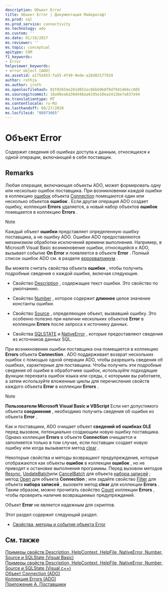 ```yaml
---
description: Объект Error
title: Объект Error | Документация Майкрософт
ms.prod: sql
ms.prod_service: connectivity
ms.technology: ado
ms.custom: ''
ms.date: 01/19/2017
ms.reviewer: ''
ms.topic: conceptual
apitype: COM
f1_keywords:
- Error
helpviewer_keywords:
- error object [ADO]
ms.assetid: a175d453-fa55-4f49-9ede-a26d83177919
author: rothja
ms.author: jroth
ms.openlocfilehash: 03f02654e281d052ec8bbb9b8f9df041484cc005
ms.sourcegitcommit: 18a98ea6a30d448aa6195e10ea2413be7e837e94
ms.translationtype: MT
ms.contentlocale: ru-RU
ms.lasthandoff: 08/27/2020
ms.locfileid: "88973665"
---
```

# <a name="error-object"></a>Объект Error
Содержит сведения об ошибках доступа к данным, относящихся к одной операции, включающей в себя поставщик.  
  
## <a name="remarks"></a>Remarks  
 Любая операция, включающая объекты ADO, может формировать одну или несколько ошибок поставщика. При возникновении каждой ошибки в коллекцию [ошибок](../../../ado/reference/ado-api/errors-collection-ado.md) объекта [Connection](../../../ado/reference/ado-api/connection-object-ado.md) помещаются один или несколько объектов **ошибок** . Если другая операция ADO создает ошибку, коллекция **Errors** удаляется, а новый набор объектов **ошибок** помещается в коллекцию **Errors** .  
  
> [!NOTE]
>  Каждый объект **ошибки** представляет определенную ошибку поставщика, а не ошибку ADO. Ошибки ADO предоставляются механизмом обработки исключений времени выполнения. Например, в Microsoft Visual Basic возникновение ошибки, относящейся к ADO, вызывает событие **On Error** и появляется в объекте **Error** . Полный список ошибок ADO см. в разделе [еррорвалуинум](../../../ado/reference/ado-api/errorvalueenum.md) .  
  
 Вы можете считать свойства объекта **ошибки** , чтобы получить подробные сведения о каждой ошибке, включая следующие.  
  
-   Свойство [Description](../../../ado/reference/ado-api/description-property.md) , содержащее текст ошибки. Это свойство по умолчанию.  
  
-   Свойство [Number](../../../ado/reference/ado-api/number-property-ado.md) , которое содержит **длинное** целое значение константы ошибки.  
  
-   Свойство [Source](../../../ado/reference/ado-api/source-property-ado-error.md) , определяющее объект, вызвавший ошибку. Это особенно полезно при наличии нескольких объектов **Error** в коллекции **Errors** после запроса к источнику данных.  
  
-   Свойства [SQLSTATE](../../../ado/reference/ado-api/sqlstate-property.md) и [NativeError](../../../ado/reference/ado-api/nativeerror-property-ado.md) , которые предоставляют сведения из источников данных SQL.  
  
 При возникновении ошибки поставщика она помещается в коллекцию **Errors** объекта **Connection** . ADO поддерживает возврат нескольких ошибок с помощью одной операции ADO, чтобы разрешить сведения об ошибках, характерные для поставщика. Чтобы получить эти подробные сведения об ошибке в обработчике ошибок, используйте подходящие функции перехвата ошибок языка или среды, с которыми вы работаете, а затем используйте вложенные циклы для перечисления свойств каждого объекта **Error** в коллекции **Errors** .  
  
> [!NOTE]
>  **Пользователи Microsoft Visual Basic и VBScript** Если нет допустимого объекта **соединения** , необходимо получить сведения об ошибке из объекта **Error** .  
  
 Как и поставщики, ADO очищает объект **сведений об ошибках OLE** перед вызовом, потенциально создающим новую ошибку поставщика. Однако коллекция **Errors** в объекте **Connection** очищается и заполняется только в том случае, если поставщик создает новую ошибку или когда вызывается метод [clear](../../../ado/reference/ado-api/clear-method-ado.md) .  
  
 Некоторые свойства и методы возвращают предупреждения, которые отображаются как объекты **ошибок** в коллекции **ошибок** , но не приводят к остановке выполнения программы. Перед вызовом методов [Resync](../../../ado/reference/ado-api/resync-method.md), [UpdateBatch](../../../ado/reference/ado-api/updatebatch-method.md)или [CancelBatch](../../../ado/reference/ado-api/cancelbatch-method-ado.md) для объекта [набора записей](../../../ado/reference/ado-api/recordset-object-ado.md) ; метод [Open](../../../ado/reference/ado-api/open-method-ado-connection.md) для объекта **Connection** ; или задайте свойство [Filter](../../../ado/reference/ado-api/filter-property.md) для объекта **набора записей** , вызовите метод **clear** для коллекции **Errors** . Таким образом, можно прочитать свойство [Count](../../../ado/reference/ado-api/count-property-ado.md) коллекции **Errors** , чтобы проверить наличие возвращаемых предупреждений.  
  
 Объект **Error** не является надежным для скриптов.  
  
 Этот раздел содержит следующий раздел.  
  
-   [Свойства, методы и события объекта Error](../../../ado/reference/ado-api/error-object-properties-methods-and-events.md)  
  
## <a name="see-also"></a>См. также  
 [Примеры свойств Description, HelpContext, HelpFile, NativeError, Number, Source и SQLState (Visual Basic)](../../../ado/reference/ado-api/description-helpcontext-helpfile-nativeerror-number-source-example-vb.md)   
 [Примеры свойств Description, HelpContext, HelpFile, NativeError, Number, Source и SQLState (Visual c++)](../../../ado/reference/ado-api/description-helpcontext-helpfile-nativeerror-number-source-example-vc.md)   
 [Объект Connection (ADO)](../../../ado/reference/ado-api/connection-object-ado.md)   
 [Коллекция Errors (ADO)](../../../ado/reference/ado-api/errors-collection-ado.md)   
 [Приложение А. Поставщики](../../../ado/guide/appendixes/appendix-a-providers.md)
